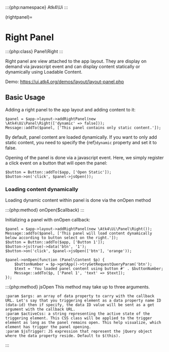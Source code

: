 :::{php:namespace} Atk4\Ui
:::

(rightpanel)=

# Right Panel

:::{php:class} Panel\Right
:::

Right panel are view attached to the app layout. They are display on demand via javascript event
and can display content statically or dynamically using Loadable Content.

Demo: https://ui.atk4.org/demos/layout/layout-panel.php

## Basic Usage

Adding a right panel to the app layout and adding content to it:

```
$panel = $app->layout->addRightPanel(new \Atk4\Ui\Panel\Right(['dynamic' => false]));
Message::addTo($panel, ['This panel contains only static content.']);
```

By default, panel content are loaded dynamically. If you want to only add static content, you need to specify
the {ref}`dynamic` property and set it to false.

Opening of the panel is done via a javascript event. Here, we simply register a click event on a button that will open
the panel:

```
$button = Button::addTo($app, ['Open Static']);
$button->on('click', $panel->jsOpen());
```

### Loading content dynamically

Loading dynamic content within panel is done via the onOpen method

:::{php:method} onOpen($callback)
:::

Initializing a panel with onOpen callback:

```
$panel = $app->layout->addRightPanel(new \Atk4\Ui\Panel\Right());
Message::addTo($panel, ['This panel will load content dynamically below according to button select on the right.']);
$button = Button::addTo($app, ['Button 1']);
$button->js(true)->data('btn', '1');
$button->on('click', $panel->jsOpen(['btn'], 'orange'));

$panel->onOpen(function (Panel\Content $p) {
    $buttonNumber = $p->getApp()->tryGetRequestQueryParam('btn');
    $text = 'You loaded panel content using button #' . $buttonNumber;
    Message::addTo($p, ['Panel 1', 'text' => $text]);
});
```

:::{php:method} jsOpen
This method may take up to three arguments.

```{eval-rst}
:param $args: an array of data property to carry with the callback URL. Let's say that you triggering element as a data property name ID (data-id) then if specify, the data ID value will be sent as a get argument with the callback URL.
:param $activeCss: a string representing the active state of the triggering element. This CSS class will be applied to the trigger element as long as the panel remains open. This help visualize, which element has trigger the panel opening.
:param $jsTrigger: JS expression that represent the jQuery object where the data property reside. Default to $(this).
```
:::
